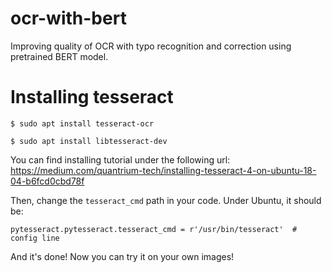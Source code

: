# ocr-with-bert
Improving quality of OCR with typo recognition and correction using pretrained BERT model.

# Installing tesseract
`$ sudo apt install tesseract-ocr`

`$ sudo apt install libtesseract-dev`

You can find installing tutorial under the following url:
https://medium.com/quantrium-tech/installing-tesseract-4-on-ubuntu-18-04-b6fcd0cbd78f

Then, change the `tesseract_cmd` path in your code. Under Ubuntu, it should be:

`pytesseract.pytesseract.tesseract_cmd = r'/usr/bin/tesseract'  # config line`

And it's done! Now you can try it on your own images!
